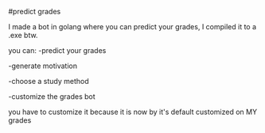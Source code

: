 #predict grades

I made a bot in golang where you can predict your grades, I compiled it to a .exe btw.

you can:
  -predict your grades
  
  -generate motivation
  
  -choose a study method
  
  -customize the grades bot

you have to customize it because it is now by it's default customized on MY grades

